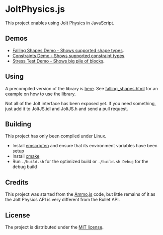 # JoltPhysics.js

This project enables using [Jolt Physics](https://github.com/jrouwe/JoltPhysics) in JavaScript.

## Demos

* [Falling Shapes Demo - Shows supported shape types](http://htmlpreview.github.io/?https://github.com/jrouwe/JoltPhysics.js/blob/main/Examples/falling_shapes.html).
* [Constraints Demo - Shows supported constraint types](http://htmlpreview.github.io/?https://github.com/jrouwe/JoltPhysics.js/blob/main/Examples/constraints.html).
* [Stress Test Demo - Shows big pile of blocks](http://htmlpreview.github.io/?https://github.com/jrouwe/JoltPhysics.js/blob/main/Examples/stress_test.html).

## Using

A precompiled version of the library is [here](Examples/js/jolt.js). See [falling_shapes.html](Examples/falling_shapes.html) for an example on how to use the library.

Not all of the Jolt interface has been exposed yet. If you need something, just add it to JoltJS.idl and JoltJS.h and send a pull request.

## Building

This project has only been compiled under Linux.

* Install [emscripten](https://emscripten.org/) and ensure that its environment variables have been setup
* Install [cmake](https://cmake.org/)
* Run ```./build.sh``` for the optimized build or ```./build.sh Debug``` for the debug build

## Credits

This project was started from the [Ammo.js](https://github.com/kripken/ammo.js) code, but little remains of it as the Jolt Physics API is very different from the Bullet API.

## License

The project is distributed under the [MIT license](LICENSE).
